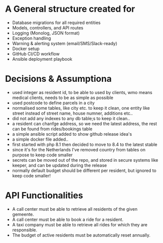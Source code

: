 # A General structure created for 
- Database migrations for all required entities
- Models, controllers, and API routes
- Logging (Monolog, JSON format)
- Exception handling
- Warning & alerting system (email/SMS/Slack-ready)
- Docker setup
- GitHub CI/CD workflow
- Ansible deployment playbook

# Decisions & Assumptiona
- used integer as resident id, to be able to used by clients, wmo means medical clients, needs to be as simple as possible
- used postcode to define parcels in a city
- normalised some tables, like city etc. to keep it clean, one entity like street instead of street name, house numner, additions etc..
- did not add any indexes to any db table;s to keep it clean.. 
- a resident can chanfge address, so we need the latest address, the rest can be found from rides/bookings table
- a simple ansible script added to show github release idea's
- a simple docker file added.. 
- first started with php 8.1 then decided to move to 8.4 to the latest stable
- since it's for the Netherlands I've removed country from tables on purpose to keep code smaller
- secrets can be moved out of the repo, and stored in secure systems like keeper, and can be updated during the release
- normally default budget should be different per resident, but ignored to keep code smaller!

# API Functionalities
- A call center must be able to retrieve all residents of the given gemeente.
- A call center must be able to book a ride for a resident.
- A taxi company must be able to retrieve all rides for which they are responsible.
- The budget of active residents must be automatically reset annually.
